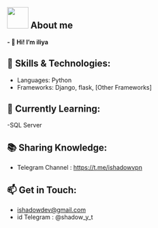 ## <picture><img src="https://github.com/user-attachments/assets/31f0cb4e-1ec9-44fe-8330-14ef84534c22" width=50px></picture> **About me**

**- 👋 Hi! I’m iliya**

## 🔧 Skills & Technologies:

- Languages: Python
- Frameworks: Django, flask, [Other Frameworks]
## 🌱 Currently Learning:

-SQL Server

## 📚 Sharing Knowledge:

- Telegram Channel : https://t.me/ishadowvpn

## 📫 Get in Touch:

- ishadowdev@gmail.com
- id Telegram : @shadow_y_t
